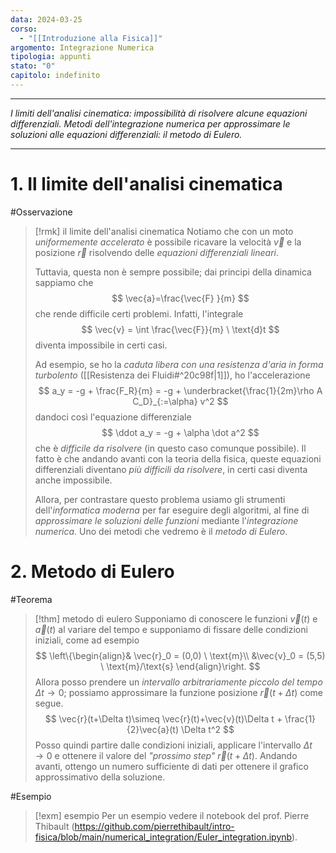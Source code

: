 ```yaml
---
data: 2024-03-25
corso:
  - "[[Introduzione alla Fisica]]"
argomento: Integrazione Numerica
tipologia: appunti
stato: "0"
capitolo: indefinito
---
```

- - -
*I limiti dell'analisi cinematica: impossibilità di risolvere alcune equazioni differenziali. Metodi dell'integrazione numerica per approssimare le soluzioni alle equazioni differenziali: il metodo di Eulero.*
- - -
# 1. Il limite dell'analisi cinematica
#Osservazione 
> [!rmk] il limite dell'analisi cinematica
> Notiamo che con un moto *uniformemente accelerato* è possibile ricavare la velocità $\vec{v}$ e la posizione $\vec{r}$ risolvendo delle *equazioni differenziali lineari*.
> 
> Tuttavia, questa non è sempre possibile; dai principi della dinamica sappiamo che
> $$
> \vec{a}=\frac{\vec{F} }{m}
> $$
> che rende difficile certi problemi. Infatti, l'integrale
> $$
> \vec{v} = \int \frac{\vec{F}}{m} \ \text{d}t
> $$
> diventa impossibile in certi casi.
> 
> Ad esempio, se ho la *caduta libera con una resistenza d'aria in forma turbolento* ([[Resistenza dei Fluidi#^20c98f|1]]), ho l'accelerazione
> $$
> a_y = -g + \frac{F_R}{m} = -g + \underbracket{\frac{1}{2m}\rho A C_D}_{:=\alpha} v^2
> $$
> dandoci così l'equazione differenziale
> $$
> \ddot a_y = -g + \alpha \dot a^2
> $$
> che è *difficile da risolvere* (in questo caso comunque possibile). Il fatto è che andando avanti con la teoria della fisica, queste equazioni differenziali diventano *più difficili da risolvere*, in certi casi diventa anche impossibile.
> 
> Allora, per contrastare questo problema usiamo gli strumenti dell'*informatica moderna* per far eseguire degli algoritmi, al fine di *approssimare le soluzioni delle funzioni* mediante l'*integrazione numerica*.
> Uno dei metodi che vedremo è il *metodo di Eulero*.

# 2. Metodo di Eulero
#Teorema 
> [!thm] metodo di eulero
> Supponiamo di conoscere le funzioni $\vec{v}(t)$ e $\vec{a}(t)$ al variare del tempo e supponiamo di fissare delle condizioni iniziali, come ad esempio
> $$
> \left\{\begin{align}& \vec{r}_0 = (0,0) \ \text{m}\\ &\vec{v}_0 = (5,5) \ \text{m}/\text{s} \end{align}\right.
> $$
> Allora posso prendere un *intervallo arbitrariamente piccolo del tempo* $\Delta t \to 0$; possiamo approssimare la funzione posizione $\vec{r}(t+\Delta t)$ come segue.
> $$
> \vec{r}(t+\Delta t)\simeq \vec{r}(t)+\vec{v}(t)\Delta t + \frac{1}{2}\vec{a}(t) \Delta t^2
> $$
> Posso quindi partire dalle condizioni iniziali, applicare l'intervallo $\Delta t \to 0$ e ottenere il valore del *"prossimo step"* $\vec{r}(t+\Delta t)$. Andando avanti, ottengo un numero sufficiente di dati per ottenere il grafico approssimativo della soluzione.

#Esempio 
> [!exm] esempio
> Per un esempio vedere il notebook del prof. Pierre Thibault (https://github.com/pierrethibault/intro-fisica/blob/main/numerical_integration/Euler_integration.ipynb).